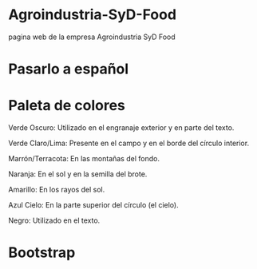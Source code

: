 # Agroindustria-SyD-Food
pagina web de la empresa Agroindustria SyD Food


# Pasarlo a español

# Paleta de colores 
Verde Oscuro: Utilizado en el engranaje exterior y en parte del texto.

Verde Claro/Lima: Presente en el campo y en el borde del círculo interior.

Marrón/Terracota: En las montañas del fondo.

Naranja: En el sol y en la semilla del brote.

Amarillo: En los rayos del sol.

Azul Cielo: En la parte superior del círculo (el cielo).

Negro: Utilizado en el texto.

# Bootstrap

<link rel="stylesheet" href="https://cdn.jsdelivr.net/npm/bootstrap-icons@1.10.0/font/bootstrap-icons.css">